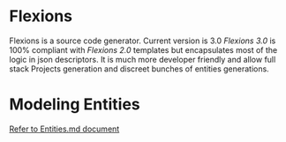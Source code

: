 # Flexions

Flexions is a source code generator. Current version is 3.0
*Flexions 3.0* is 100% compliant with *Flexions 2.0* templates but encapsulates most of the logic in json descriptors.
It is much more developer friendly and allow full stack Projects generation and discreet bunches of entities generations.


# Modeling Entities 

[Refer to Entities.md document](Entities.md)